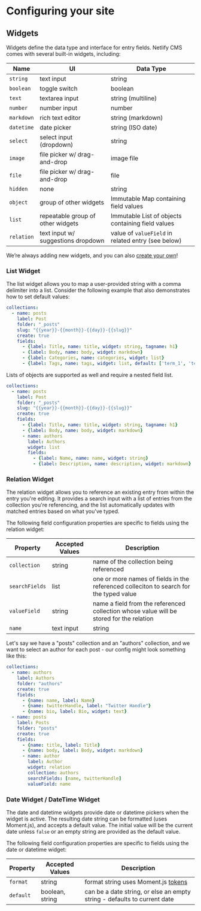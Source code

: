 # Configuring your site

## Widgets

Widgets define the data type and interface for entry fields. Netlify CMS comes with several built-in widgets, including:

| Name       | UI                                 | Data Type                                          |
| --------   | ---------------------------------- | ---------------------------------------------------|
| `string`   | text input                         | string                                             |
| `boolean`  | toggle switch                      | boolean                                            |
| `text`     | textarea input                     | string (multiline)                                 |
| `number`   | number input                       | number                                             |
| `markdown` | rich text editor                   | string (markdown)                                  |
| `datetime` | date picker                        | string (ISO date)                                  |
| `select`   | select input (dropdown)            | string                                             |
| `image`    | file picker w/ drag-and-drop       | image file                                         |
| `file`     | file picker w/ drag-and-drop       | file                                               |
| `hidden`   | none                               | string                                             |
| `object`   | group of other widgets             | Immutable Map containing field values              |
| `list`     | repeatable group of other widgets  | Immutable List of objects containing field values  |
| `relation` | text input w/ suggestions dropdown | value of `valueField` in related entry (see below) |

We’re always adding new widgets, and you can also [create your own](/docs/extending)!

### List Widget

The list widget allows you to map a user-provided string with a comma delimiter into a list. Consider the following example that also demonstrates how to set default values:

```yaml
collections:
  - name: posts
    label: Post
    folder: "_posts"
    slug: "{{year}}-{{month}}-{{day}}-{{slug}}"
    create: true
    fields:
      - {label: Title, name: title, widget: string, tagname: h1}
      - {label: Body, name: body, widget: markdown}
      - {label: Categories, name: categories, widget: list}
      - {label: Tags, name: tags, widget: list, default: ['term_1', 'term_2']}
```

Lists of objects are supported as well and require a nested field list.

```yaml
collections:
  - name: posts
    label: Post
    folder: "_posts"
    slug: "{{year}}-{{month}}-{{day}}-{{slug}}"
    create: true
    fields:
      - {label: Title, name: title, widget: string, tagname: h1}
      - {label: Body, name: body, widget: markdown}
      - name: authors
        label: Authors
        widget: list
        fields:
          - {label: Name, name: name, widget: string}
          - {label: Description, name: description, widget: markdown}
```

### Relation Widget

The relation widget allows you to reference an existing entry from within the entry you're editing. It provides a search input with a list of entries from the collection you're referencing, and the list automatically updates with matched entries based on what you've typed.

The following field configuration properties are specific to fields using the relation widget:

Property | Accepted Values | Description
--- | --- | ---
`collection` | string | name of the collection being referenced
`searchFields` | list | one or more names of fields in the referenced colleciton to search for the typed value
`valueField` | string | name a field from the referenced collection whose value will be stored for the relation
`name` | text input | string

Let's say we have a "posts" collection and an "authors" collection, and we want to select an author for each post - our config might look something like this:

```yaml
collections:
  - name: authors
    label: Authors
    folder: "authors"
    create: true
    fields:
      - {name: name, label: Name}
      - {name: twitterHandle, label: "Twitter Handle"}
      - {name: bio, label: Bio, widget: text}
  - name: posts
    label: Posts
    folder: "posts"
    create: true
    fields:
      - {name: title, label: Title}
      - {name: body, label: Body, widget: markdown}
      - name: author
        label: Author
        widget: relation
        collection: authors
        searchFields: [name, twitterHandle]
        valueField: name
```

### Date Widget / DateTime Widget

The date and datetime widgets provide date or datetime pickers when the widget is active. The resulting date string can be formatted (uses Moment.js), and accepts a default value. The initial value will be the current date unless `false` or an empty string are provided as the default value.

The following field configuration properties are specific to fields using the date or datetime widget:

Property | Accepted Values | Description
--- | --- | ---
`format` | string | format string uses Moment.js [tokens](https://momentjs.com/docs/#/parsing/string-format/)
`default` | boolean, string | can be a date string, or else an empty string - defaults to current date
